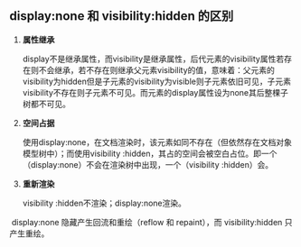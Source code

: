 ## display:none 和 visibility:hidden 的区别

1. **属性继承**

   display不是继承属性，而visibility是继承属性，后代元素的visibility属性若存在则不会继承，若不存在则继承父元素visibility的值，意味着：父元素的visibility为hidden但是子元素的visibility为visible则子元素依旧可见，子元素visibility不存在则子元素不可见。而元素的display属性设为none其后整棵子树都不可见。

2. **空间占据**

   使用display:none，在文档渲染时，该元素如同不存在（但依然存在文档对象模型树中）；而使用visibility :hidden，其占的空间会被空白占位。即一个（display:none）不会在渲染树中出现，一个（visibility :hidden）会。

3. **重新渲染**

   visibility :hidden不渲染；display:none渲染。

​		display:none 隐藏产生回流和重绘（reflow 和 repaint），而 visibility:hidden 只产生重绘。